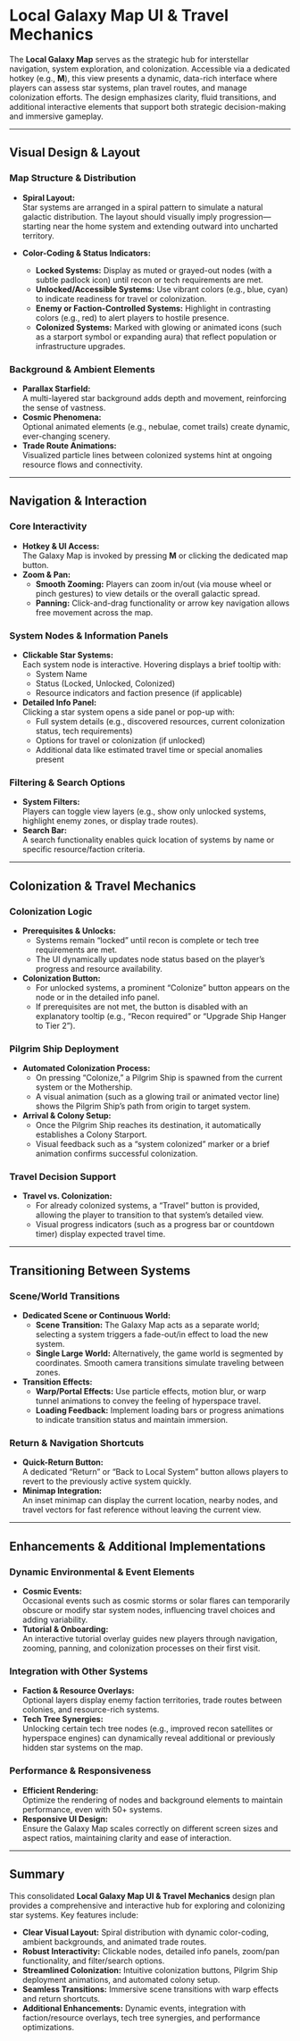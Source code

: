 # Local Galaxy Map UI & Travel Mechanics

The **Local Galaxy Map** serves as the strategic hub for interstellar navigation, system exploration, and colonization. Accessible via a dedicated hotkey (e.g., **M**), this view presents a dynamic, data-rich interface where players can assess star systems, plan travel routes, and manage colonization efforts. The design emphasizes clarity, fluid transitions, and additional interactive elements that support both strategic decision-making and immersive gameplay.

---

## Visual Design & Layout

### Map Structure & Distribution

- **Spiral Layout:**  
  Star systems are arranged in a spiral pattern to simulate a natural galactic distribution. The layout should visually imply progression—starting near the home system and extending outward into uncharted territory.

- **Color-Coding & Status Indicators:**  
  - **Locked Systems:** Display as muted or grayed-out nodes (with a subtle padlock icon) until recon or tech requirements are met.  
  - **Unlocked/Accessible Systems:** Use vibrant colors (e.g., blue, cyan) to indicate readiness for travel or colonization.  
  - **Enemy or Faction-Controlled Systems:** Highlight in contrasting colors (e.g., red) to alert players to hostile presence.  
  - **Colonized Systems:** Marked with glowing or animated icons (such as a starport symbol or expanding aura) that reflect population or infrastructure upgrades.

### Background & Ambient Elements

- **Parallax Starfield:**  
  A multi-layered star background adds depth and movement, reinforcing the sense of vastness.  
- **Cosmic Phenomena:**  
  Optional animated elements (e.g., nebulae, comet trails) create dynamic, ever-changing scenery.  
- **Trade Route Animations:**  
  Visualized particle lines between colonized systems hint at ongoing resource flows and connectivity.

---

## Navigation & Interaction

### Core Interactivity

- **Hotkey & UI Access:**  
  The Galaxy Map is invoked by pressing **M** or clicking the dedicated map button.  
- **Zoom & Pan:**  
  - **Smooth Zooming:** Players can zoom in/out (via mouse wheel or pinch gestures) to view details or the overall galactic spread.  
  - **Panning:** Click-and-drag functionality or arrow key navigation allows free movement across the map.

### System Nodes & Information Panels

- **Clickable Star Systems:**  
  Each system node is interactive. Hovering displays a brief tooltip with:
  - System Name  
  - Status (Locked, Unlocked, Colonized)  
  - Resource indicators and faction presence (if applicable)
- **Detailed Info Panel:**  
  Clicking a star system opens a side panel or pop-up with:
  - Full system details (e.g., discovered resources, current colonization status, tech requirements)  
  - Options for travel or colonization (if unlocked)  
  - Additional data like estimated travel time or special anomalies present

### Filtering & Search Options

- **System Filters:**  
  Players can toggle view layers (e.g., show only unlocked systems, highlight enemy zones, or display trade routes).  
- **Search Bar:**  
  A search functionality enables quick location of systems by name or specific resource/faction criteria.

---

## Colonization & Travel Mechanics

### Colonization Logic

- **Prerequisites & Unlocks:**  
  - Systems remain “locked” until recon is complete or tech tree requirements are met.  
  - The UI dynamically updates node status based on the player’s progress and resource availability.
- **Colonization Button:**  
  - For unlocked systems, a prominent “Colonize” button appears on the node or in the detailed info panel.
  - If prerequisites are not met, the button is disabled with an explanatory tooltip (e.g., “Recon required” or “Upgrade Ship Hanger to Tier 2”).

### Pilgrim Ship Deployment

- **Automated Colonization Process:**  
  - On pressing “Colonize,” a Pilgrim Ship is spawned from the current system or the Mothership.  
  - A visual animation (such as a glowing trail or animated vector line) shows the Pilgrim Ship’s path from origin to target system.
- **Arrival & Colony Setup:**  
  - Once the Pilgrim Ship reaches its destination, it automatically establishes a Colony Starport.  
  - Visual feedback such as a “system colonized” marker or a brief animation confirms successful colonization.

### Travel Decision Support

- **Travel vs. Colonization:**  
  - For already colonized systems, a “Travel” button is provided, allowing the player to transition to that system’s detailed view.
  - Visual progress indicators (such as a progress bar or countdown timer) display expected travel time.

---

## Transitioning Between Systems

### Scene/World Transitions

- **Dedicated Scene or Continuous World:**  
  - **Scene Transition:** The Galaxy Map acts as a separate world; selecting a system triggers a fade-out/in effect to load the new system.  
  - **Single Large World:** Alternatively, the game world is segmented by coordinates. Smooth camera transitions simulate traveling between zones.
- **Transition Effects:**  
  - **Warp/Portal Effects:** Use particle effects, motion blur, or warp tunnel animations to convey the feeling of hyperspace travel.
  - **Loading Feedback:** Implement loading bars or progress animations to indicate transition status and maintain immersion.

### Return & Navigation Shortcuts

- **Quick-Return Button:**  
  A dedicated “Return” or “Back to Local System” button allows players to revert to the previously active system quickly.
- **Minimap Integration:**  
  An inset minimap can display the current location, nearby nodes, and travel vectors for fast reference without leaving the current view.

---

## Enhancements & Additional Implementations

### Dynamic Environmental & Event Elements

- **Cosmic Events:**  
  Occasional events such as cosmic storms or solar flares can temporarily obscure or modify star system nodes, influencing travel choices and adding variability.
- **Tutorial & Onboarding:**  
  An interactive tutorial overlay guides new players through navigation, zooming, panning, and colonization processes on their first visit.

### Integration with Other Systems

- **Faction & Resource Overlays:**  
  Optional layers display enemy faction territories, trade routes between colonies, and resource-rich systems.
- **Tech Tree Synergies:**  
  Unlocking certain tech tree nodes (e.g., improved recon satellites or hyperspace engines) can dynamically reveal additional or previously hidden star systems on the map.

### Performance & Responsiveness

- **Efficient Rendering:**  
  Optimize the rendering of nodes and background elements to maintain performance, even with 50+ systems.  
- **Responsive UI Design:**  
  Ensure the Galaxy Map scales correctly on different screen sizes and aspect ratios, maintaining clarity and ease of interaction.

---

## Summary

This consolidated **Local Galaxy Map UI & Travel Mechanics** design plan provides a comprehensive and interactive hub for exploring and colonizing star systems. Key features include:

- **Clear Visual Layout:** Spiral distribution with dynamic color-coding, ambient backgrounds, and animated trade routes.  
- **Robust Interactivity:** Clickable nodes, detailed info panels, zoom/pan functionality, and filter/search options.  
- **Streamlined Colonization:** Intuitive colonization buttons, Pilgrim Ship deployment animations, and automated colony setup.  
- **Seamless Transitions:** Immersive scene transitions with warp effects and return shortcuts.  
- **Additional Enhancements:** Dynamic events, integration with faction/resource overlays, tech tree synergies, and performance optimizations.
